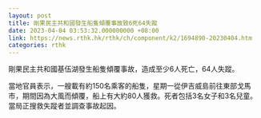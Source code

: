 ```yaml
---
layout: post
title: 剛果民主共和國發生船隻傾覆事故致6死64失蹤
date: 2023-04-04 03:53:32.000000000 +08:00
link: https://news.rthk.hk/rthk/ch/component/k2/1694890-20230404.htm
categories: rthk
---
```


剛果民主共和國基伍湖發生船隻傾覆事故，造成至少6人死亡，64人失蹤。

當地官員表示，一艘載有約150名乘客的船隻，星期一從伊吉威島前往東部戈馬市，期間因為大風而傾覆，船上有大約80人獲救。死者包括3名女子和3名兒童。當局正搜救失蹤者並調查事故起因。
